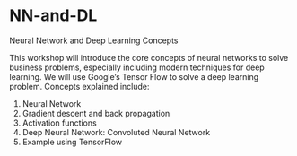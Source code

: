 # NN-and-DL
Neural Network and Deep Learning Concepts

This workshop will introduce the core concepts of neural networks to solve business problems, especially including modern techniques for deep learning.  We will use Google’s Tensor Flow to solve a deep learning problem.
Concepts explained include: 
1. Neural Network
2. Gradient descent and back propagation
3. Activation functions
4. Deep Neural Network: Convoluted Neural Network
5. Example using TensorFlow
